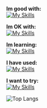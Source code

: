 **Im good with:** <br>
[![My Skills](https://skillicons.dev/icons?i=godot,py,svelte)](https://github.com/cyteon)

**Im OK with:** <br>
[![My Skills](https://skillicons.dev/icons?i=js,mongodb,tailwindcss,linux,vercel,go,ts)](https://github.com/cyteon)

**Im learning:** <br>
[![My Skills](https://skillicons.dev/icons?i=cs,unreal,rust,nextjs,reactnative)](https://github.com/cyteon)

**I have used:** <br>
[![My Skills](https://skillicons.dev/icons?i=java,react,firebase)](https://github.com/cyteon)

**I want to try:** <br>
[![My Skills](https://skillicons.dev/icons?i=bevy,pytorch,cpp)](https://github.com/cyteon)

![Top Langs](https://cyteon-github-readme-stats.vercel.app/api/top-langs/?username=cyteon&layout=donut-vertical&exclude_repo=github-readme-stats,forge-serverlogger,skill-icons&langs_count=8)


